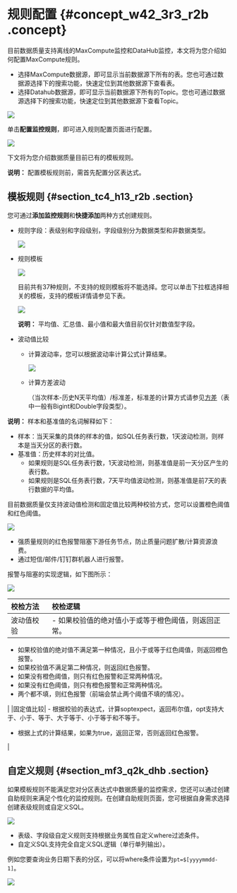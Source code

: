 # 规则配置 {#concept_w42_3r3_r2b .concept}

目前数据质量支持离线的MaxCompute监控和DataHub监控，本文将为您介绍如何配置MaxCompute规则。

-   选择MaxCompute数据源，即可显示当前数据源下所有的表。您也可通过数据源选择下的搜索功能，快速定位到其他数据源下查看表。
-   选择Datahub数据源，即可显示当前数据源下所有的Topic。您也可通过数据源选择下的搜索功能，快速定位到其他数据源下查看Topic。

![](http://static-aliyun-doc.oss-cn-hangzhou.aliyuncs.com/assets/img/16396/15597215548793_zh-CN.png)

单击**配置监控规则**，即可进入规则配置页面进行配置。

![](http://static-aliyun-doc.oss-cn-hangzhou.aliyuncs.com/assets/img/16396/155972155441042_zh-CN.png)

下文将为您介绍数据质量目前已有的模板规则。

**说明：** 配置模板规则前，需首先配置分区表达式。

## 模板规则 {#section_tc4_h13_r2b .section}

您可通过**添加监控规则**和**快捷添加**两种方式创建规则。

-   规则字段：表级别和字段级别，字段级别分为数据类型和非数据类型。

    ![](http://static-aliyun-doc.oss-cn-hangzhou.aliyuncs.com/assets/img/16396/155972155441046_zh-CN.png)

-   规则模板

    ![](http://static-aliyun-doc.oss-cn-hangzhou.aliyuncs.com/assets/img/16396/155972155441048_zh-CN.png)

    目前共有37种规则，不支持的规则模板将不能选择。您可以单击下拉框选择相关的模板，支持的模板详情请参见下表。

    ![](http://static-aliyun-doc.oss-cn-hangzhou.aliyuncs.com/assets/img/16396/155972155441050_zh-CN.png)

    **说明：** 平均值、汇总值、最小值和最大值目前仅针对数值型字段。

-   波动值比较
    -   计算波动率，您可以根据波动率计算公式计算结果。

        ![](http://static-aliyun-doc.oss-cn-hangzhou.aliyuncs.com/assets/img/16400/15597215548834_zh-CN.jpg)

    -   计算方差波动

        （当次样本-历史N天平均值）/标准差，标准差的计算方式请参见[方差](http://baike.baidu.com/view/172036.htm)（表中一般有Bigint和Double字段类型）。


**说明：** 样本和基准值的名词解释如下：

-   样本：当天采集的具体的样本的值，如SQL任务表行数，1天波动检测，则样本是当天分区的表行数。
-   基准值：历史样本的对比值。
    -   如果规则是SQL任务表行数，1天波动检测，则基准值是前一天分区产生的表行数。
    -   如果规则是SQL任务表行数，7天平均值波动检测，则基准值是前7天的表行数据的平均值。

目前数据质量仅支持波动值检测和固定值比较两种校验方式，您可以设置橙色阈值和红色阈值。

![](http://static-aliyun-doc.oss-cn-hangzhou.aliyuncs.com/assets/img/16396/155972155441060_zh-CN.png)

-   强质量规则的红色报警阻塞下游任务节点，防止质量问题扩散/计算资源浪费。
-   通过短信/邮件/钉钉群机器人进行报警。

报警与阻塞的实现逻辑，如下图所示：

![](http://static-aliyun-doc.oss-cn-hangzhou.aliyuncs.com/assets/img/16396/155972155441061_zh-CN.png)

|校检方法|校检逻辑|
|:---|:---|
|波动值校验| -   如果校验值的绝对值小于或等于橙色阈值，则返回正常。
-   如果校验值的绝对值不满足第一种情况，且小于或等于红色阈值，则返回橙色报警。
-   如果校验值不满足第二种情况，则返回红色报警。
-   如果没有橙色阈值，则只有红色报警和正常两种情况。
-   如果没有红色阈值，则只有橙色报警和正常两种情况。
-   两个都不填，则红色报警（前端会禁止两个阈值不填的情况）。

 |
|固定值比较| -   根据校验的表达式，计算soptexpect，返回布尔值，opt支持大于、小于、等于、大于等于、小于等于和不等于。
-   根据上式的计算结果，如果为true，返回正常，否则返回红色报警。

 |

## 自定义规则 {#section_mf3_q2k_dhb .section}

如果模板规则不能满足您对分区表达式中数据质量的监控需求，您还可以通过创建自助规则来满足个性化的监控规则。在创建自助规则页面，您可根据自身需求选择创建表级规则或自定义SQL。

![](http://static-aliyun-doc.oss-cn-hangzhou.aliyuncs.com/assets/img/16396/155972155441062_zh-CN.png)

-   表级、字段级自定义规则支持根据业务属性自定义where过滤条件。
-   自定义SQL支持完全自定义SQL逻辑（单行单列输出）。

例如您要查询业务日期下表的分区，可以将where条件设置为`pt=$[yyyymmdd-1]`。

![](http://static-aliyun-doc.oss-cn-hangzhou.aliyuncs.com/assets/img/16400/155972155448763_zh-CN.png)

